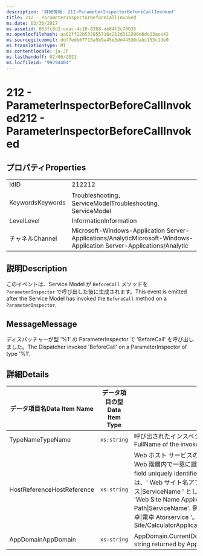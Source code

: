 ```yaml
---
description: '詳細情報: 212-ParameterInspectorBeforeCallInvoked'
title: 212 - ParameterInspectorBeforeCallInvoked
ms.date: 03/30/2017
ms.assetid: 063fc8d2-ceac-4c18-8368-de84f2c78035
ms.openlocfilehash: aa02ff22b533855716c212d312396e6de23ace42
ms.sourcegitcommit: ddf7edb67715a5b9a45e3dd44536dabc153c1de0
ms.translationtype: MT
ms.contentlocale: ja-JP
ms.lasthandoff: 02/06/2021
ms.locfileid: "99794404"
---
```

# <a name="212---parameterinspectorbeforecallinvoked"></a><span data-ttu-id="b51a5-103">212 - ParameterInspectorBeforeCallInvoked</span><span class="sxs-lookup"><span data-stu-id="b51a5-103">212 - ParameterInspectorBeforeCallInvoked</span></span>

## <a name="properties"></a><span data-ttu-id="b51a5-104">プロパティ</span><span class="sxs-lookup"><span data-stu-id="b51a5-104">Properties</span></span>  
  
|||  
|-|-|  
|<span data-ttu-id="b51a5-105">id</span><span class="sxs-lookup"><span data-stu-id="b51a5-105">ID</span></span>|<span data-ttu-id="b51a5-106">212</span><span class="sxs-lookup"><span data-stu-id="b51a5-106">212</span></span>|  
|<span data-ttu-id="b51a5-107">Keywords</span><span class="sxs-lookup"><span data-stu-id="b51a5-107">Keywords</span></span>|<span data-ttu-id="b51a5-108">Troubleshooting、ServiceModel</span><span class="sxs-lookup"><span data-stu-id="b51a5-108">Troubleshooting, ServiceModel</span></span>|  
|<span data-ttu-id="b51a5-109">Level</span><span class="sxs-lookup"><span data-stu-id="b51a5-109">Level</span></span>|<span data-ttu-id="b51a5-110">Information</span><span class="sxs-lookup"><span data-stu-id="b51a5-110">Information</span></span>|  
|<span data-ttu-id="b51a5-111">チャネル</span><span class="sxs-lookup"><span data-stu-id="b51a5-111">Channel</span></span>|<span data-ttu-id="b51a5-112">Microsoft-Windows-Application Server-Applications/Analytic</span><span class="sxs-lookup"><span data-stu-id="b51a5-112">Microsoft-Windows-Application Server-Applications/Analytic</span></span>|  
  
## <a name="description"></a><span data-ttu-id="b51a5-113">説明</span><span class="sxs-lookup"><span data-stu-id="b51a5-113">Description</span></span>  

 <span data-ttu-id="b51a5-114">このイベントは、Service Model が `BeforeCall` メソッドを `ParameterInspector` で呼び出した後に生成されます。</span><span class="sxs-lookup"><span data-stu-id="b51a5-114">This event is emitted after the Service Model has invoked the `BeforeCall` method on a `ParameterInspector`.</span></span>  
  
## <a name="message"></a><span data-ttu-id="b51a5-115">Message</span><span class="sxs-lookup"><span data-stu-id="b51a5-115">Message</span></span>  

 <span data-ttu-id="b51a5-116">ディスパッチャーが型 '%1' の ParameterInspector で 'BeforeCall' を呼び出しました。</span><span class="sxs-lookup"><span data-stu-id="b51a5-116">The Dispatcher invoked 'BeforeCall' on a ParameterInspector of type '%1'.</span></span>  
  
## <a name="details"></a><span data-ttu-id="b51a5-117">詳細</span><span class="sxs-lookup"><span data-stu-id="b51a5-117">Details</span></span>  
  
|<span data-ttu-id="b51a5-118">データ項目名</span><span class="sxs-lookup"><span data-stu-id="b51a5-118">Data Item Name</span></span>|<span data-ttu-id="b51a5-119">データ項目の型</span><span class="sxs-lookup"><span data-stu-id="b51a5-119">Data Item Type</span></span>|<span data-ttu-id="b51a5-120">説明</span><span class="sxs-lookup"><span data-stu-id="b51a5-120">Description</span></span>|  
|--------------------|--------------------|-----------------|  
|<span data-ttu-id="b51a5-121">TypeName</span><span class="sxs-lookup"><span data-stu-id="b51a5-121">TypeName</span></span>|`xs:string`|<span data-ttu-id="b51a5-122">呼び出されたインスペクターの型の CLR FullName。</span><span class="sxs-lookup"><span data-stu-id="b51a5-122">The CLR FullName of the invoked inspector's type.</span></span>|  
|<span data-ttu-id="b51a5-123">HostReference</span><span class="sxs-lookup"><span data-stu-id="b51a5-123">HostReference</span></span>|`xs:string`|<span data-ttu-id="b51a5-124">Web ホスト サービスの場合は、このフィールドにより、サービスが Web 階層内で一意に識別されます。</span><span class="sxs-lookup"><span data-stu-id="b51a5-124">For Web-hosted services, this field uniquely identifies the service in the Web hierarchy.</span></span> <span data-ttu-id="b51a5-125">この形式は、' Web サイト名アプリケーションの仮想パス&#124;サービスの仮想パス&#124;ServiceName ' として定義されています。</span><span class="sxs-lookup"><span data-stu-id="b51a5-125">Its format is defined as 'Web Site Name Application Virtual Path&#124;Service Virtual Path&#124;ServiceName'.</span></span> <span data-ttu-id="b51a5-126">例: ' 既定の Web サイト/計算 Atorapplication&#124;/電卓&#124;電卓 Atorservice '。</span><span class="sxs-lookup"><span data-stu-id="b51a5-126">Example: 'Default Web Site/CalculatorApplication&#124;/CalculatorService.svc&#124;CalculatorService'.</span></span>|  
|<span data-ttu-id="b51a5-127">AppDomain</span><span class="sxs-lookup"><span data-stu-id="b51a5-127">AppDomain</span></span>|`xs:string`|<span data-ttu-id="b51a5-128">AppDomain.CurrentDomain.FriendlyName で返される文字列。</span><span class="sxs-lookup"><span data-stu-id="b51a5-128">The string returned by AppDomain.CurrentDomain.FriendlyName.</span></span>|
